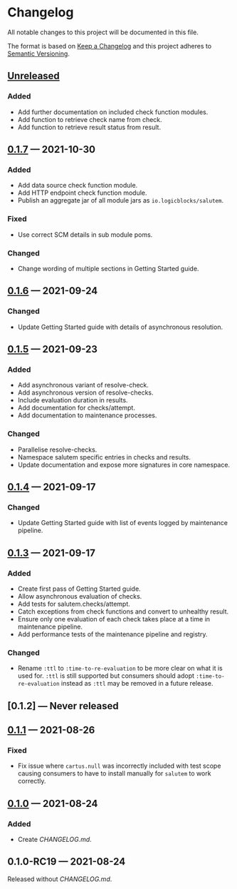 # Changelog

All notable changes to this project will be documented in this file.

The format is based on [Keep a Changelog](http://keepachangelog.com)
and this project adheres to [Semantic Versioning](http://semver.org/spec/v2.0.0.html).


## [Unreleased]

### Added
- Add further documentation on included check function modules.
- Add function to retrieve check name from check.
- Add function to retrieve result status from result.

## [0.1.7] — 2021-10-30

### Added
- Add data source check function module.
- Add HTTP endpoint check function module.
- Publish an aggregate jar of all module jars as `io.logicblocks/salutem`.

### Fixed
- Use correct SCM details in sub module poms.

### Changed
- Change wording of multiple sections in Getting Started guide.

## [0.1.6] — 2021-09-24

### Changed
- Update Getting Started guide with details of asynchronous resolution.

## [0.1.5] — 2021-09-23

### Added
- Add asynchronous variant of resolve-check.
- Add asynchronous version of resolve-checks.
- Include evaluation duration in results.
- Add documentation for checks/attempt.
- Add documentation to maintenance processes.

### Changed
- Parallelise resolve-checks.
- Namespace salutem specific entries in checks and results.
- Update documentation and expose more signatures in core namespace.

## [0.1.4] — 2021-09-17

### Changed
- Update Getting Started guide with list of events logged by maintenance
  pipeline.

## [0.1.3] — 2021-09-17

### Added
- Create first pass of Getting Started guide.
- Allow asynchronous evaluation of checks.
- Add tests for salutem.checks/attempt.
- Catch exceptions from check functions and convert to unhealthy result.
- Ensure only one evaluation of each check takes place at a time in maintenance 
  pipeline.
- Add performance tests of the maintenance pipeline and registry.

### Changed
- Rename `:ttl` to `:time-to-re-evaluation` to be more clear on what it is used 
  for. `:ttl` is still supported but consumers should adopt 
  `:time-to-re-evaluation` instead as `:ttl` may be removed in a future release.

## [0.1.2] — Never released

## [0.1.1] — 2021-08-26

### Fixed
- Fix issue where `cartus.null` was incorrectly included with test scope 
  causing consumers to have to install manually for `salutem` to work correctly.

## [0.1.0] — 2021-08-24

### Added
- Create _CHANGELOG.md_.

## 0.1.0-RC19 — 2021-08-24

Released without _CHANGELOG.md_.


[0.1.0]: https://github.com/logicblocks/salutem/compare/0.1.0-RC19...0.1.0
[0.1.1]: https://github.com/logicblocks/salutem/compare/0.1.0...0.1.1
[0.1.3]: https://github.com/logicblocks/salutem/compare/0.1.1...0.1.3
[0.1.4]: https://github.com/logicblocks/salutem/compare/0.1.3...0.1.4
[0.1.5]: https://github.com/logicblocks/salutem/compare/0.1.4...0.1.5
[0.1.6]: https://github.com/logicblocks/salutem/compare/0.1.5...0.1.6
[0.1.7]: https://github.com/logicblocks/salutem/compare/0.1.6...0.1.7
[Unreleased]: https://github.com/logicblocks/salutem/compare/0.1.7...HEAD
